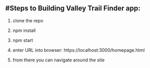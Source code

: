 #Steps to Building Valley Trail Finder app:
---

1. clone the repo

2. npm install

3. npm start

4. enter URL into browser: https://localhost:3000/homepage.html

5. from there you can navigate around the site